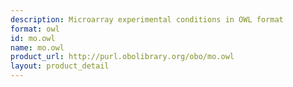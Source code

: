 ```yaml
---
description: Microarray experimental conditions in OWL format
format: owl
id: mo.owl
name: mo.owl
product_url: http://purl.obolibrary.org/obo/mo.owl
layout: product_detail
---
```

